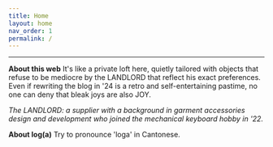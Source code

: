```yaml
---
title: Home
layout: home
nav_order: 1
permalink: /
---
```

----
**About this web**
It's like a private loft here, quietly tailored with objects that refuse to be mediocre by the LANDLORD that reflect his exact preferences. Even if rewriting the blog in '24 is a retro and self-entertaining pastime, no one can deny that bleak joys are also JOY. 

*The LANDLORD: a supplier with a background in garment accessories design and development who joined the mechanical keyboard hobby in '22.*

**About log(a)**
Try to pronounce 'loga' in Cantonese.
